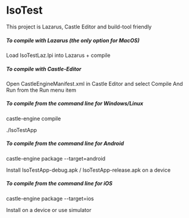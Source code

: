# IsoTest

This project is Lazarus, Castle Editor and build-tool friendly

##### To compile with Lazarus (the only option for MacOS)

Load IsoTestLaz.lpi into Lazarus + compile

##### To compile with Castle-Editor

Open CastleEngineManifest.xml in Castle Editor and select Compile And Run from the Run menu item

##### To compile from the command line for Windows/Linux

castle-engine compile

./IsoTestApp

##### To compile from the command line for Android

castle-engine package  --target=android

Install IsoTestApp-debug.apk / IsoTestApp-release.apk on a device

##### To compile from the command line for iOS

castle-engine package  --target=ios

Install on a device or use simulator


